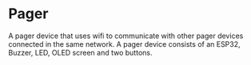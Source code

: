# Pager
A pager device that uses wifi to communicate with other pager devices connected in the same network. A pager device consists of an ESP32, Buzzer, LED, OLED screen and two buttons.
